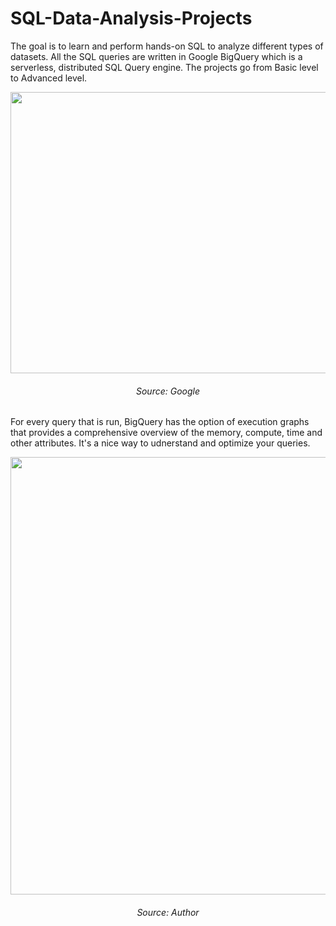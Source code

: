 # SQL-Data-Analysis-Projects
The goal is to learn and perform hands-on SQL to analyze different types of datasets. All the SQL queries are written in Google BigQuery which is a serverless, distributed SQL Query engine. The projects go from Basic level to Advanced level. 

<p align="center">
  <img width="550" height="450" src="https://github.com/chayansraj/SQL-Data-Analysis-Projects/assets/22219089/fb2d5b02-9781-4ca2-970d-081c1a0ac6f8">
  <h6 align = "center" > Source: Google </h6>
</p>

For every query that is run, BigQuery has the option of execution graphs that provides a comprehensive overview of the memory, compute, time and other attributes. It's a nice way to udnerstand and optimize your queries. 

<p align="center">
  <img width="650" height="700" src="https://github.com/chayansraj/SQL-Data-Analysis-Projects/assets/22219089/21b72a43-0c5b-4433-b0bd-bfc1b3f05334">
  <h6 align = "center" > Source: Author </h6>
</p>


